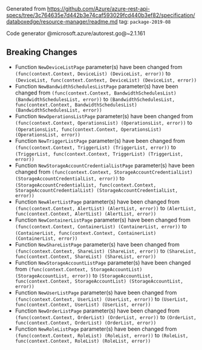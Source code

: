 Generated from https://github.com/Azure/azure-rest-api-specs/tree/3c764635e7d442b3e74caf593029fcd440b3ef82/specification/databoxedge/resource-manager/readme.md tag: `package-2019-08`

Code generator @microsoft.azure/autorest.go@~2.1.161

## Breaking Changes

- Function `NewDeviceListPage` parameter(s) have been changed from `(func(context.Context, DeviceList) (DeviceList, error))` to `(DeviceList, func(context.Context, DeviceList) (DeviceList, error))`
- Function `NewBandwidthSchedulesListPage` parameter(s) have been changed from `(func(context.Context, BandwidthSchedulesList) (BandwidthSchedulesList, error))` to `(BandwidthSchedulesList, func(context.Context, BandwidthSchedulesList) (BandwidthSchedulesList, error))`
- Function `NewOperationsListPage` parameter(s) have been changed from `(func(context.Context, OperationsList) (OperationsList, error))` to `(OperationsList, func(context.Context, OperationsList) (OperationsList, error))`
- Function `NewTriggerListPage` parameter(s) have been changed from `(func(context.Context, TriggerList) (TriggerList, error))` to `(TriggerList, func(context.Context, TriggerList) (TriggerList, error))`
- Function `NewStorageAccountCredentialListPage` parameter(s) have been changed from `(func(context.Context, StorageAccountCredentialList) (StorageAccountCredentialList, error))` to `(StorageAccountCredentialList, func(context.Context, StorageAccountCredentialList) (StorageAccountCredentialList, error))`
- Function `NewAlertListPage` parameter(s) have been changed from `(func(context.Context, AlertList) (AlertList, error))` to `(AlertList, func(context.Context, AlertList) (AlertList, error))`
- Function `NewContainerListPage` parameter(s) have been changed from `(func(context.Context, ContainerList) (ContainerList, error))` to `(ContainerList, func(context.Context, ContainerList) (ContainerList, error))`
- Function `NewShareListPage` parameter(s) have been changed from `(func(context.Context, ShareList) (ShareList, error))` to `(ShareList, func(context.Context, ShareList) (ShareList, error))`
- Function `NewStorageAccountListPage` parameter(s) have been changed from `(func(context.Context, StorageAccountList) (StorageAccountList, error))` to `(StorageAccountList, func(context.Context, StorageAccountList) (StorageAccountList, error))`
- Function `NewUserListPage` parameter(s) have been changed from `(func(context.Context, UserList) (UserList, error))` to `(UserList, func(context.Context, UserList) (UserList, error))`
- Function `NewOrderListPage` parameter(s) have been changed from `(func(context.Context, OrderList) (OrderList, error))` to `(OrderList, func(context.Context, OrderList) (OrderList, error))`
- Function `NewRoleListPage` parameter(s) have been changed from `(func(context.Context, RoleList) (RoleList, error))` to `(RoleList, func(context.Context, RoleList) (RoleList, error))`
